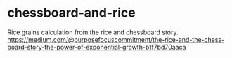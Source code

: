 # chessboard-and-rice
Rice grains calculation from the rice and chessboard story.
https://medium.com/@purposefocuscommitment/the-rice-and-the-chess-board-story-the-power-of-exponential-growth-b1f7bd70aaca
